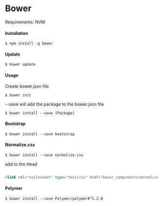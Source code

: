 Bower
=====

Requirements: NVM

#### Installation

	$ npm install -g bower


#### Update

	$ bower update


#### Usage

Create bower.json file

	$ bower init

--save will add the package to the bower.json file

	$ bower install --save [Package]


#### Bootstrap

	$ bower install --save bootstrap

#### Normalize.css

	$ bower install --save normalize.css

add to the Head

``` html

<link rel="stylesheet" type="text/css" href="bower_components/normalize-css/normalize.css">

```

#### Polymer

	$ bower install --save Polymer/polymer#^1.2.0


